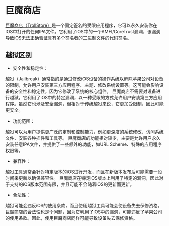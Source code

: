 # 巨魔商店

[巨魔商店（TrollStore）](https://github.com/opa334/TrollStore)是一个固定签名的受限应用程序，它可以永久安装你在IOS中打开的任何IPA文件。它利用了iOS中的一个AMFI/CoreTrust漏洞，该漏洞导致iOS无法正确验证具有多个签名者的二进制文件的代码签名。

<DocsAD/>

## 越狱区别

* 安全性和稳定性：

越狱（Jailbreak）通常指的是通过修改iOS设备的操作系统以解除苹果公司对设备的限制，允许用户安装第三方应用程序、主题、修改系统设置等。这可能会影响设备的安全性和稳定性，因为它修改了系统的核心组件。
巨魔商店不需要对设备进行越狱，它利用了iOS中的特定漏洞，以一种受限的方式允许用户安装第三方应用程序。虽然它也涉及安全漏洞，但相对于传统越狱来说，它更加受限制，因此可能更安全。

* 功能范围：

越狱可以为用户提供更广泛的定制和控制能力，例如更深度的系统修改、访问系统文件、安装各种插件和工具等。
巨魔商店的功能相对较少，主要是允许用户永久安装任意IPA文件，并提供了一些额外的功能，如URL Scheme、特殊的应用程序权限等。

* 兼容性：

越狱工具通常会针对特定版本的iOS进行开发，而且在新版本发布后可能需要一段时间来更新以确保兼容性。
巨魔商店在特定iOS版本上利用了特定的漏洞，因此对于支持的iOS版本范围有限，并且可能不会随着iOS的更新而更新。

* 合法性：

越狱可能会违反iOS的使用条款，而且使用越狱工具可能会使设备失去保修资格。
巨魔商店的合法性也是个问题，因为它利用了iOS中的漏洞，可能违反了苹果公司的使用条款。因此，使用巨魔商店同样可能导致设备失去保修资格。